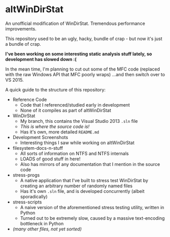 altWinDirStat
=============

An unofficial modification of WinDirStat. Tremendous performance improvements.

This repository used to be an ugly, hacky, bundle of crap - but now it's just a bundle of crap. 

**I've been working on some interesting static analysis stuff lately, so development has slowed down :(**

In the mean time, I'm planning to cut out some of the MFC code (replaced with the raw Windows API that MFC poorly wraps)
  ...and then switch over to VS 2015.

A quick guide to the structure of this repository:

* Reference Code
  * Code that I referenced/studied early in development
  * None of it compiles as part of altWinDirStat
* WinDirStat
  * My branch, this contains the Visual Studio 2013 `.sln` file
  * *This is where the source code is!*
  * Has it's own, more detailed `README.md`
* Development Screenshots
  * Interesting things I saw while working on altWinDirStat
* filesystem-docs-n-stuff
  * All sorts of information on NTFS and NTFS internals
  * LOADS of good stuff in here!
  * Also has mirrors of any documentation that I mention in the source code
* stress-progs
  * A native application that I've built to stress test WinDirStat by creating an arbitrary number of randomly named files
  * Has it's own `.sln` file, and is developed concurrently (albeit sporadically)
* stress-scripts
  * A naive version of the aforementioned stress testing utility, written in Python
  * Turned out to be extremely slow, caused by a massive text-encoding bottleneck in Python
* *(many other files, not yet sorted)*
